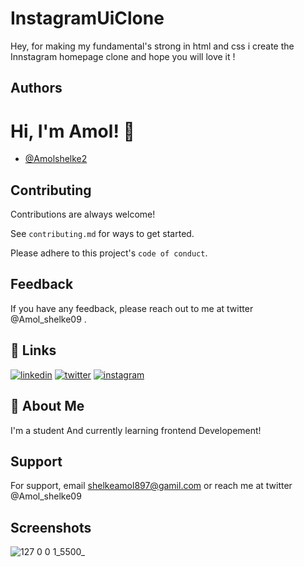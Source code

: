 # InstagramUiClone

Hey, for making my fundamental's strong in html and css i create the Innstagram homepage clone and hope you will love it !

## Authors

# Hi, I'm Amol! 👋

- [@Amolshelke2](https://www.github.com/Amolshelke2)

## Contributing

Contributions are always welcome!

See `contributing.md` for ways to get started.

Please adhere to this project's `code of conduct`.

## Feedback

If you have any feedback, please reach out to me at twitter @Amol_shelke09 .


## 🔗 Links

[![linkedin](https://img.shields.io/badge/linkedin-0A66C2?style=for-the-badge&logo=linkedin&logoColor=white)](https://www.linkedin.com/)
[![twitter](https://img.shields.io/badge/twitter-1DA1F2?style=for-the-badge&logo=twitter&logoColor=white)](https://twitter.com/)
[![instagram](https://img.shields.io/badge/instagram-1DA1F2?style=for-the-badge&logo=instagram&logoColor=)](https://instagram.com/)

## 🚀 About Me

I'm a student And currently learning frontend Developement!

## Support

For support, email shelkeamol897@gamil.com or reach me at twitter @Amol_shelke09

## Screenshots
![127 0 0 1_5500_](https://user-images.githubusercontent.com/95171638/143994857-9fae859a-06da-47c1-ad50-e9bff65b265b.png)


